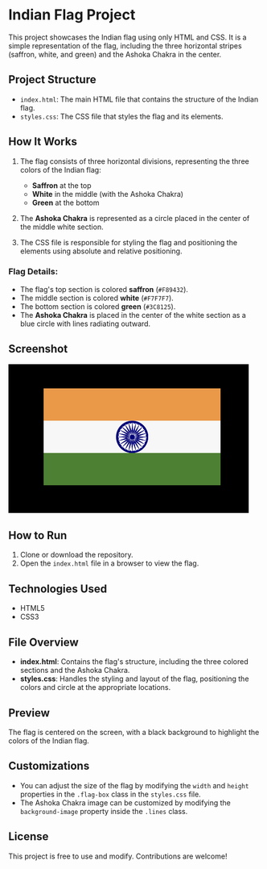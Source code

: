 # Indian Flag Project

This project showcases the Indian flag using only HTML and CSS. It is a simple representation of the flag, including the three horizontal stripes (saffron, white, and green) and the Ashoka Chakra in the center.

## Project Structure

- `index.html`: The main HTML file that contains the structure of the Indian flag.
- `styles.css`: The CSS file that styles the flag and its elements.

## How It Works

1. The flag consists of three horizontal divisions, representing the three colors of the Indian flag:
    - **Saffron** at the top
    - **White** in the middle (with the Ashoka Chakra)
    - **Green** at the bottom

2. The **Ashoka Chakra** is represented as a circle placed in the center of the middle white section.

3. The CSS file is responsible for styling the flag and positioning the elements using absolute and relative positioning.

### Flag Details:
- The flag's top section is colored **saffron** (`#F89432`).
- The middle section is colored **white** (`#F7F7F7`).
- The bottom section is colored **green** (`#3C8125`).
- The **Ashoka Chakra** is placed in the center of the white section as a blue circle with lines radiating outward.

## Screenshot
 ![1](./images/Screenshot.png)

## How to Run

1. Clone or download the repository.
2. Open the `index.html` file in a browser to view the flag.

## Technologies Used

- HTML5
- CSS3

## File Overview

- **index.html**: Contains the flag's structure, including the three colored sections and the Ashoka Chakra.
- **styles.css**: Handles the styling and layout of the flag, positioning the colors and circle at the appropriate locations.

## Preview

The flag is centered on the screen, with a black background to highlight the colors of the Indian flag.

## Customizations

- You can adjust the size of the flag by modifying the `width` and `height` properties in the `.flag-box` class in the `styles.css` file.
- The Ashoka Chakra image can be customized by modifying the `background-image` property inside the `.lines` class.

## License

This project is free to use and modify. Contributions are welcome!
